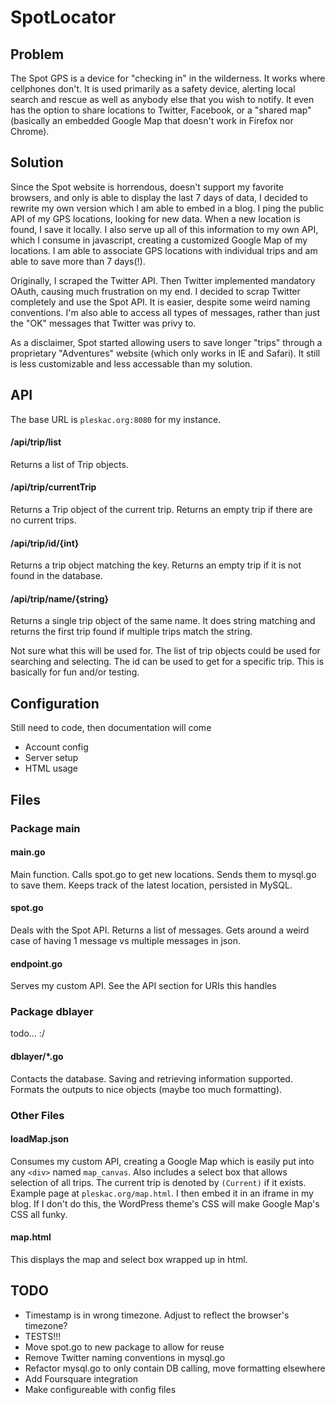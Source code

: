 # SpotLocator #

## Problem ##
The Spot GPS is a device for "checking in" in the wilderness. It works where cellphones don't. It is used primarily as a safety device, alerting local search and rescue as well as anybody else that you wish to notify. It even has the option to share locations to Twitter, Facebook, or a "shared map" (basically an embedded Google Map that doesn't work in Firefox nor Chrome).

## Solution ##
Since the Spot website is horrendous, doesn't support my favorite browsers, and only is able to display the last 7 days of data, I decided to rewrite my own version which I am able to embed in a blog. I ping the public API of my GPS locations, looking for new data. When a new location is found, I save it locally. I also serve up all of this information to my own API, which I consume in javascript, creating a customized Google Map of my locations. I am able to associate GPS locations with individual trips and am able to save more than 7 days(!).

Originally, I scraped the Twitter API. Then Twitter implemented mandatory OAuth, causing much frustration on my end. I decided to scrap Twitter completely and use the Spot API. It is easier, despite some weird naming conventions. I'm also able to access all types of messages, rather than just the "OK" messages that Twitter was privy to.

As a disclaimer, Spot started allowing users to save longer "trips" through a proprietary "Adventures" website (which only works in IE and Safari). It still is less customizable and less accessable than my solution.

## API ##
The base URL is ```pleskac.org:8080``` for my instance.

#### /api/trip/list ####
Returns a list of Trip objects.

#### /api/trip/currentTrip ####
Returns a Trip object of the current trip. Returns an empty trip if there are no current trips.

#### /api/trip/id/{int} ####
Returns a trip object matching the key. Returns an empty trip if it is not found in the database.

#### /api/trip/name/{string} ####
Returns a single trip object of the same name. It does string matching and returns the first trip found if multiple trips match the string. 

Not sure what this will be used for. The list of trip objects could be used for searching and selecting. The id can be used to get for a specific trip. This is basically for fun and/or testing.

## Configuration ##
Still need to code, then documentation will come
* Account config
* Server setup
* HTML usage

## Files ##

### Package main ###

#### main.go ####
Main function. Calls spot.go to get new locations. Sends them to mysql.go to save them. Keeps track of the latest location, persisted in MySQL.

#### spot.go ####
Deals with the Spot API. Returns a list of messages. Gets around a weird case of having 1 message vs multiple messages in json.

#### endpoint.go ####
Serves my custom API. See the API section for URIs this handles

### Package dblayer ###
todo... :/

#### dblayer/*.go ####
Contacts the database. Saving and retrieving information supported. Formats the outputs to nice objects (maybe too much formatting).

### Other Files ###
#### loadMap.json ####
Consumes my custom API, creating a Google Map which is easily put into any ```<div>``` named ```map_canvas```. Also includes a select box that allows selection of all trips. The current trip is denoted by ```(Current)``` if it exists. Example page at ```pleskac.org/map.html```. I then embed it in an iframe in my blog. If I don't do this, the WordPress theme's CSS will make Google Map's CSS all funky.

#### map.html ####
This displays the map and select box wrapped up in html.

## TODO ##
* Timestamp is in wrong timezone. Adjust to reflect the browser's timezone?
* TESTS!!!
* Move spot.go to new package to allow for reuse
* Remove Twitter naming conventions in mysql.go
* Refactor mysql.go to only contain DB calling, move formatting elsewhere
* Add Foursquare integration
* Make configureable with config files